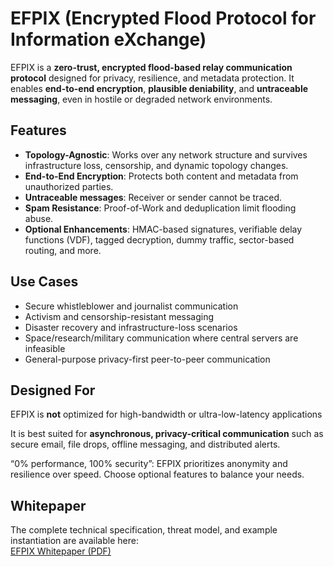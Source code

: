 # EFPIX (Encrypted Flood Protocol for Information eXchange)

EFPIX is a **zero-trust, encrypted flood-based relay communication protocol** designed for privacy, resilience, and metadata protection. It enables **end-to-end encryption**, **plausible deniability**, and **untraceable messaging**, even in hostile or degraded network environments.

## Features

- **Topology-Agnostic**: Works over any network structure and survives infrastructure loss, censorship, and dynamic topology changes.
- **End-to-End Encryption**: Protects both content and metadata from unauthorized parties.
- **Untraceable messages**: Receiver or sender cannot be traced.
- **Spam Resistance**: Proof-of-Work and deduplication limit flooding abuse.
- **Optional Enhancements**: HMAC-based signatures, verifiable delay functions (VDF), tagged decryption, dummy traffic, sector-based routing, and more.

## Use Cases

- Secure whistleblower and journalist communication  
- Activism and censorship-resistant messaging  
- Disaster recovery and infrastructure-loss scenarios  
- Space/research/military communication where central servers are infeasible  
- General-purpose privacy-first peer-to-peer communication

## Designed For
EFPIX is **not** optimized for high-bandwidth or ultra-low-latency applications

It is best suited for **asynchronous, privacy-critical communication** such as secure email, file drops, offline messaging, and distributed alerts.

“0% performance, 100% security”: EFPIX prioritizes anonymity and resilience over speed. Choose optional features to balance your needs.

## Whitepaper

The complete technical specification, threat model, and example instantiation are available here:  
[EFPIX Whitepaper (PDF)](./EFPIX.pdf)
